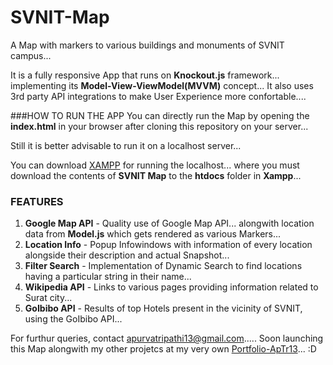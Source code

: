 # SVNIT-Map
A Map with markers to various buildings and monuments of SVNIT campus...

It is a fully responsive App that runs on **Knockout.js** framework... implementing its **Model-View-ViewModel(MVVM)** concept...
It also uses 3rd party API integrations to make User Experience more confortable....

###HOW TO RUN THE APP
You can directly run the Map by opening the **index.html** in your browser after cloning this repository on your server...

Still it is better advisable to run it on a localhost server...

You can download [XAMPP](https://www.apachefriends.org/) for running the localhost...
where you must download the contents of **SVNIT Map** to the **htdocs** folder in **Xampp**...

### FEATURES
1. **Google Map API** - Quality use of Google Map API... alongwith location data from **Model.js** which gets rendered as various Markers...
2. **Location Info** - Popup Infowindows with information of every location alongside their description and actual Snapshot...
3. **Filter Search** - Implementation of Dynamic Search to find locations having a particular string in their name...
4. **Wikipedia API** - Links to various pages providing information related to Surat city...
5. **GoIbibo API** - Results of top Hotels present in the vicinity of SVNIT, using the GoIbibo API...

For furthur queries, contact apurvatripathi13@gmail.com..... 
Soon launching this Map alongwith my other projetcs at my very own [Portfolio-ApTr13](http://aptr13.me)... :D

